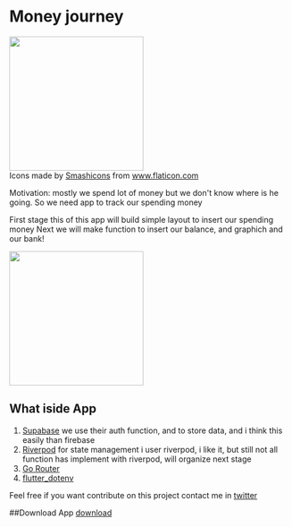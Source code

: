 # Money journey
<img src="https://raw.githubusercontent.com/hifiaz/country-list-pick/master/assets/money-bag.png" width="240"/>
<div>Icons made by <a href="https://www.flaticon.com/authors/smashicons" title="Smashicons">Smashicons</a> from <a href="https://www.flaticon.com/" title="Flaticon">www.flaticon.com</a></div>

Motivation: mostly we spend lot of money but we don't know where is he going. So we need app to track our spending money

First stage this of this app will build simple layout to insert our spending money
Next we will make function to insert our balance, and graphich and our bank!

<img src="https://raw.githubusercontent.com/hifiaz/country-list-pick/master/assets/demo.png" width="240"/>

## What iside App
1. [Supabase](https://supabase.io) we use their auth function, and to store data, and i think this easily than firebase
2. [Riverpod](http://riverpod.dev) for state management i user riverpod, i like it, but still not all function has implement with riverpod, will organize next stage
3. [Go Router](https://pub.dev/packages/go_router#navigation)
4. [flutter_dotenv](https://pub.dev/packages/flutter_dotenv)

Feel free if you want contribute on this project
contact me in [twitter](https://twitter.com/hifiaz)

##Download App
[download](https://github.com/hifiaz/money-journey/master/assets/app-release.apk)